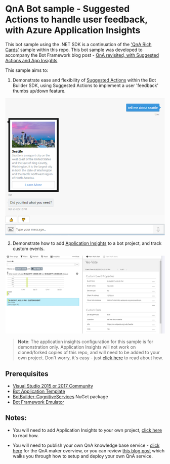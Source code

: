 # QnA Bot sample - Suggested Actions to handle user feedback, with Azure Application Insights

This bot sample using the .NET SDK is a continuation of the ['QnA Rich Cards'](https://github.com/Microsoft/BotFramework-Samples/tree/master/blog-samples/CSharp/Qna-Rich-Cards) sample within this repo. This bot sample was developed to accompany the Bot Framework blog post - [QnA revisited, with Suggested Actions and App Insights](https://blog.botframework.com/2017/09/28/qna-maker-revisited-suggested-actions-app-insights/)

This sample aims to:

1. Demonstrate ease and flexibility of [Suggested Actions](https://docs.microsoft.com/en-us/bot-framework/dotnet/bot-builder-dotnet-add-suggested-actions) within the Bot Builder SDK, using Suggested Actions to implement a user 'feedback' thumbs up/down feature. 

![Feedback with Suggested Actions][pic1]

2. Demonstrate how to add [Application Insights](https://azure.microsoft.com/en-us/services/application-insights/) to a bot project, and track custom events. 

![App Insights Metrics][pic2]

> **Note**: The application insights configuration for this sample is for demonstration only. Application Insights will not work on cloned/forked copies of this repo, and will need to be added to your own project. Don't worry, it's easy - just [click here](https://docs.microsoft.com/en-us/azure/application-insights/app-insights-asp-net) to read about how. 

## Prerequisites
- [Visual Studio 2015 or 2017 Community](https://www.visualstudio.com/downloads/)
- [Bot Application Template](http://aka.ms/bf-bc-vstemplate)
- [BotBuilder-CognitiveServices](https://www.nuget.org/packages/Microsoft.Bot.Builder.CognitiveServices/) NuGet package 
- [Bot Framework Emulator](https://docs.microsoft.com/en-us/bot-framework/debug-bots-emulator)

[pic1]: ../../images/suggested-actions-feedback.png
[pic2]: ../../images/app-insights-metrics.png

## Notes:
- You will need to add Application Insights to your own project, [click here](https://docs.microsoft.com/en-us/azure/application-insights/app-insights-asp-net) to read how. 

- You will need to publish your own QnA knowledge base service - [click here](https://qnamaker.ai/Documentation/Quickstart) for the QnA maker overview, or you can review [this blog post](https://blog.botframework.com/2017/08/25/qna-maker-rich-card-attachments-net/) which walks you through how to setup and deploy your own QnA service. 
